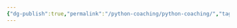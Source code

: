 ```yaml
---
{"dg-publish":true,"permalink":"/python-coaching/python-coaching/","tags":["gardenEntry"]}
---
```


